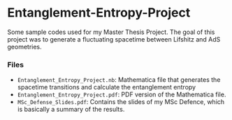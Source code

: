 # Entanglement-Entropy-Project
Some sample codes used for my Master Thesis Project. The goal of this project was to generate a fluctuating spacetime between Lifshitz and AdS geometries.

### Files
- `Entanglement_Entropy_Project.nb`: Mathematica file that generates the spacetime transitions and calculate the entanglement entropy
- `Entanglement_Entropy_Project.pdf`: PDF version of the Mathematica file.
- `MSc_Defense_Slides.pdf`: Contains the slides of my MSc Defence, which is basically a summary of the results.
